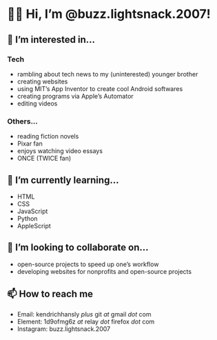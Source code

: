 # 👋🏼 Hi, I’m @buzz.lightsnack.2007! 

## 👀 I’m interested in…
### Tech
- rambling about tech news to my (uninterested) younger brother
- creating websites
- using MIT’s App Inventor to create cool Android softwares
- creating programs via Apple’s Automator
- editing videos
### Others...
- reading fiction novels
- Pixar fan
- enjoys watching video essays
- ONCE (TWICE fan)

## 🌱 I’m currently learning…
- HTML
- CSS
- JavaScript
- Python
- AppleScript

## 💞️ I’m looking to collaborate on…
- open-source projects to speed up one’s workflow
- developing websites for nonprofits and open-source projects

## 📫 How to reach me
- Email: kendrichhansly _plus_ git _at_ gmail _dot_ com
- Element: 1d9ofmg6z _at_ relay _dot_ firefox _dot_ com
- Instagram: buzz.lightsnack.2007



<!---
buzz-lightsnack-2007/buzz-lightsnack-2007 is a ✨ special ✨ repository because its `README.md` (this file) appears on your GitHub profile.
You can click the Preview link to take a look at your changes.
--->
